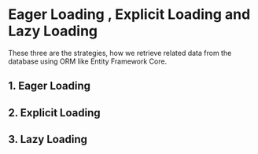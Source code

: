 # Eager Loading , Explicit Loading and Lazy Loading

These three are the strategies, how we retrieve related data from the database using ORM like Entity Framework Core. 

## 1. Eager Loading

## 2. Explicit Loading

## 3. Lazy Loading